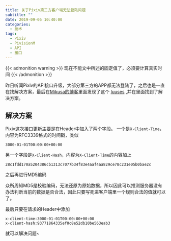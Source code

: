 ```yaml
---
title: 关于Pixiv第三方客户端无法登陆问题
subtitle: ""
date: 2019-09-05 10:40:00
categories: 
  - 技术
tags: 
  - Pixiv
  - PivisionM
  - API
  - 接口
---
```



{{< admonition warning >}}
现在不能文中所述的固定值了，必须要计算真实时间
{{< /admonition >}}

昨日听闻Pixiv的API接口升级，大部分第三方的APP都无法登陆了，之后也是一直在找解决方案，最后在[Mikusa的博客](https://www.himiku.com)里面发现了这个 [Iuuses](https://github.com/upbit/pixivpy/issues/83) ,并在里面找到了解决方案。

## 解决方案

Pixiv这次接口更新主要是在Header中加入了两个字段。
一个是`X-Client-Time`，内容为RFC3339格式的时间戳，类似

```
3000-01-01T00:00:00+00:00
```

另一个字段是`X-Client-Hash`，内容为`X-Client-Time`的内容加上

```
28c1fdd170a5204386cb1313c7077b34f83e4aaf4aa829ce78c231e05b0bae2c
```

之后再进行MD5编码

众所周知MD5是校验编码，无法还原为原始数据，所以因此可以推测服务器没有办法判断当前的数据是否合法，因此只要写死进客户端里一个规则合法的值就可以了。

最后只要在请求的Header中添加

```
x-client-time:3000-01-01T00:00:00+00:00
x-client-hash:93771864335ef0c8e52db10be563eab3
```

就可以解决问题~
